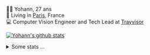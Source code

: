 <p>
  👨🏻 <bold>Yohann</bold>, 27 ans<br/>
  💼 Living in <a href="https://www.google.com/maps?q=paris">Paris</a>, France<br/>
  💻 Computer Vision Engineer and Tech Lead at <a href="https://trayvisor.com/">Trayvisor</a><br/>
</p>

<a href="https://github.com/anuraghazra/github-readme-stats"><img align="center" src="https://github-readme-stats-go94hl40s-yohann84l.vercel.app//api?username=yohann84L&show_icons=true&include_all_commits=true" alt="Yohann's github stats" /> </a>


<details>
  <summary>Some stats ...</summary><br/>
  

<!--START_SECTION:waka-->
![Code Time](http://img.shields.io/badge/Code%20Time-316%20hrs%2032%20mins-blue)

![Profile Views](http://img.shields.io/badge/Profile%20Views-0-blue)

**🐱 My GitHub Data** 

> 🏆 1,595 Contributions in the Year 2022
 > 
> 📦 440.5 kB Used in GitHub's Storage 
 > 
> 🚫 Not Opted to Hire
 > 
> 📜 24 Public Repositories 
 > 
> 🔑 21 Private Repositories  
 > 
**I'm an Early 🐤** 

```text
🌞 Morning    296 commits    ████████░░░░░░░░░░░░░░░░░   33.64% 
🌆 Daytime    488 commits    █████████████░░░░░░░░░░░░   55.45% 
🌃 Evening    94 commits     ██░░░░░░░░░░░░░░░░░░░░░░░   10.68% 
🌙 Night      2 commits      ░░░░░░░░░░░░░░░░░░░░░░░░░   0.23%

```
📅 **I'm Most Productive on Tuesday** 

```text
Monday       128 commits    ███░░░░░░░░░░░░░░░░░░░░░░   14.55% 
Tuesday      202 commits    █████░░░░░░░░░░░░░░░░░░░░   22.95% 
Wednesday    174 commits    █████░░░░░░░░░░░░░░░░░░░░   19.77% 
Thursday     174 commits    █████░░░░░░░░░░░░░░░░░░░░   19.77% 
Friday       189 commits    █████░░░░░░░░░░░░░░░░░░░░   21.48% 
Saturday     13 commits     ░░░░░░░░░░░░░░░░░░░░░░░░░   1.48% 
Sunday       0 commits      ░░░░░░░░░░░░░░░░░░░░░░░░░   0.0%

```


📊 **This Week I Spent My Time On** 

```text
⌚︎ Time Zone: Europe/Paris

💬 Programming Languages: 
Python                   6 hrs 10 mins       ██████████████░░░░░░░░░░░   57.39% 
JavaScript               2 hrs 28 mins       █████░░░░░░░░░░░░░░░░░░░░   22.99% 
HTTP Request             1 hr 17 mins        ███░░░░░░░░░░░░░░░░░░░░░░   12.06% 
YAML                     25 mins             █░░░░░░░░░░░░░░░░░░░░░░░░   3.98% 
SQL                      16 mins             ░░░░░░░░░░░░░░░░░░░░░░░░░   2.56%

🔥 Editors: 
PyCharm                  7 hrs 51 mins       ██████████████████░░░░░░░   73.04% 
WebStorm                 2 hrs 48 mins       ██████░░░░░░░░░░░░░░░░░░░   26.07% 
VS Code                  5 mins              ░░░░░░░░░░░░░░░░░░░░░░░░░   0.9%

💻 Operating System: 
Mac                      10 hrs 45 mins      █████████████████████████   100.0%

```

**I Mostly Code in Python** 

```text
Python                   18 repos            ██████████████░░░░░░░░░░░   56.25% 
Java                     6 repos             ████░░░░░░░░░░░░░░░░░░░░░   18.75% 
JavaScript               2 repos             █░░░░░░░░░░░░░░░░░░░░░░░░   6.25% 
R                        2 repos             █░░░░░░░░░░░░░░░░░░░░░░░░   6.25% 
HTML                     1 repo              ░░░░░░░░░░░░░░░░░░░░░░░░░   3.12%

```



 Last Updated on 21/12/2022 01:34:27 UTC
<!--END_SECTION:waka-->
